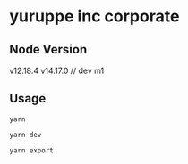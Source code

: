 # yuruppe inc corporate 

## Node Version
v12.18.4
v14.17.0 // dev m1

## Usage
```
yarn

yarn dev

yarn export
```
